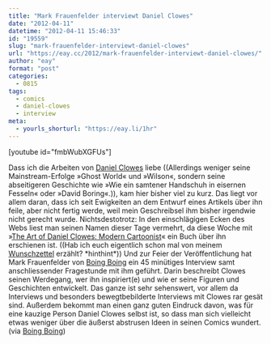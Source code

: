 ```yaml
---
title: "Mark Frauenfelder interviewt Daniel Clowes"
date: "2012-04-11"
datetime: "2012-04-11 15:46:33"
id: "19559"
slug: "mark-frauenfelder-interviewt-daniel-clowes"
url: "https://eay.cc/2012/mark-frauenfelder-interviewt-daniel-clowes/"
author: "eay"
format: "post"
categories:
  - 0815
tags:
  - comics
  - daniel-clowes
  - interview
meta:
  - yourls_shorturl: "https://eay.li/1hr"
---
```


\[youtube id="fmbWubXGFUs"\]

Dass ich die Arbeiten von [Daniel Clowes](http://en.wikipedia.org/wiki/Daniel_Clowes) liebe ((Allerdings weniger seine Mainstream-Erfolge »Ghost World« und »Wilson«, sondern seine abseitigeren Geschichte wie »Wie ein samtener Handschuh in eisernen Fesseln« oder »David Boring«.)), kam hier bisher viel zu kurz. Das liegt vor allem daran, dass ich seit Ewigkeiten an dem Entwurf eines Artikels über ihn feile, aber nicht fertig werde, weil mein Geschreibsel ihm bisher irgendwie nicht gerecht wurde. Nichtsdestotrotz: In den einschlägigen Ecken des Webs liest man seinen Namen dieser Tage vermehrt, da diese Woche mit »[The Art of Daniel Clowes: Modern Cartoonist](http://www.amazon.de/exec/obidos/ASIN/1419702084/eayznet-21)« ein Buch über ihn erschienen ist. ((Hab ich euch eigentlich schon mal von meinem [Wunschzettel](http://www.amazon.de/gp/registry/registry.html?ie=utf8mb4&type=wishlist&id=3L2F4B5INCAGT) erzählt? \*hinthint\*)) Und zur Feier der Veröffentlichung hat Mark Frauenfelder von [Boing Boing](http://boingboing.net/) ein 45 minütiges Interview samt anschliessender Fragestunde mit ihm geführt. Darin beschreibt Clowes seinen Werdegang, wer ihn inspiriert(e) und wie er seine Figuren und Geschichten entwickelt. Das ganze ist sehr sehenswert, vor allem da Interviews und besonders bewegtbebilderte Interviews mit Clowes rar gesät sind. Außerdem bekommt man einen ganz guten Eindruck davon, was für eine kauzige Person Daniel Clowes selbst ist, so dass man sich vielleicht etwas weniger über die äußerst abstrusen Ideen in seinen Comics wundert. (via [Boing Boing](http://boingboing.net/2012/04/09/dan-clowes-modern-cartoonist-i.html))

